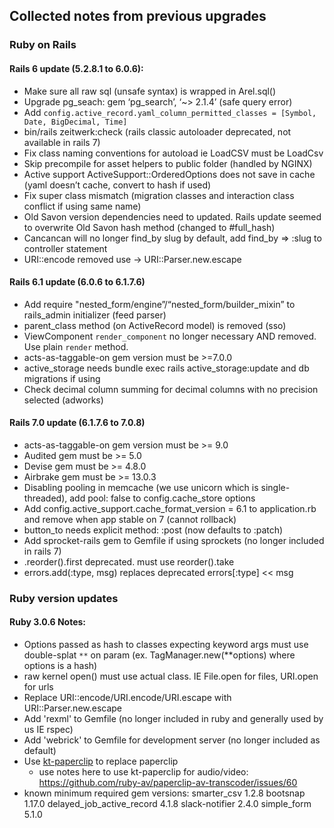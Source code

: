## Collected notes from previous upgrades

### Ruby on Rails

#### Rails 6 update (5.2.8.1 to 6.0.6):
- Make sure all raw sql (unsafe syntax) is wrapped in Arel.sql()
- Upgrade pg_seach: gem ‘pg_search’, ‘~> 2.1.4’ (safe query error)
- Add `config.active_record.yaml_column_permitted_classes = [Symbol, Date, BigDecimal, Time]`
- bin/rails zeitwerk:check (rails classic autoloader deprecated, not available in rails 7)
- Fix class naming conventions for autoload ie LoadCSV must be LoadCsv
- Skip precompile for asset helpers to public folder (handled by NGINX)
- Active support ActiveSupport::OrderedOptions does not save in cache (yaml doesn’t cache, convert to hash if used)
- Fix super class mismatch (migration classes and interaction class conflict if using same name)
- Old Savon version dependencies need to updated. Rails update seemed to overwrite Old Savon hash method (changed to #full_hash)
- Cancancan will no longer find_by slug by default, add find_by => :slug to controller statement
- URI::encode removed use -> URI::Parser.new.escape

#### Rails 6.1 update (6.0.6 to 6.1.7.6)
- Add require "nested_form/engine”/“nested_form/builder_mixin” to rails_admin initializer (feed parser)
- parent_class method (on ActiveRecord model) is removed (sso)
- ViewComponent ```render_component``` no longer necessary AND removed. Use plain ```render``` method.
- acts-as-taggable-on gem version must be >=7.0.0
- active_storage needs bundle exec rails active_storage:update and db migrations if using
- Check decimal column summing for decimal columns with no precision selected (adworks)

#### Rails 7.0 update (6.1.7.6 to 7.0.8)
- acts-as-taggable-on gem version must be >= 9.0
- Audited gem must be >= 5.0
- Devise gem must be >= 4.8.0
- Airbrake gem must be >= 13.0.3
- Disabling pooling in memcache (we use unicorn which is single-threaded), add pool: false to config.cache_store options
- Add config.active_support.cache_format_version = 6.1 to application.rb and remove when app stable on 7 (cannot rollback)
- button_to needs explicit method: :post (now defaults to :patch)
- Add sprocket-rails gem to Gemfile if using sprockets (no longer included in rails 7)
- .reorder().first deprecated. must use reorder().take
- errors.add(:type, msg) replaces deprecated errors[:type] << msg

### Ruby version updates

#### Ruby 3.0.6 Notes:
  - Options passed as hash to classes expecting keyword args must use double-splat ```**``` on param (ex. TagManager.new(**options) where options is a hash)
  - raw kernel open() must use actual class. IE File.open for files, URI.open for urls
  - Replace URI::encode/URI.encode/URI.escape with URI::Parser.new.escape
  - Add 'rexml' to Gemfile (no longer included in ruby and generally used by us IE rspec)
  - Add 'webrick' to Gemfile for development server (no longer included as default)
  - Use [kt-paperclip](https://github.com/kreeti/kt-paperclip) to replace paperclip
    - use notes here to use kt-paperclip for audio/video: https://github.com/ruby-av/paperclip-av-transcoder/issues/60
  - known minimum required gem versions:
    smarter_csv 1.2.8
    bootsnap 1.17.0
    delayed_job_active_record 4.1.8
    slack-notifier 2.4.0
    simple_form 5.1.0
